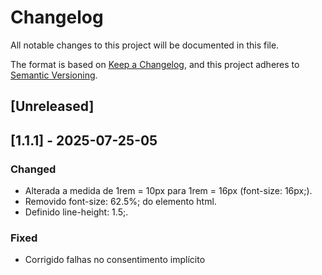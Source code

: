 # Changelog

All notable changes to this project will be documented in this file.

The format is based on [Keep a Changelog](https://keepachangelog.com/en/1.1.0/),
and this project adheres to [Semantic Versioning](https://semver.org/spec/v2.0.0.html).

## [Unreleased]


## [1.1.1] - 2025-07-25-05

### Changed

- Alterada a medida de 1rem = 10px para 1rem = 16px (font-size: 16px;).
- Removido font-size: 62.5%; do elemento html.
- Definido line-height: 1.5;.


### Fixed

- Corrigido falhas no consentimento implícito

